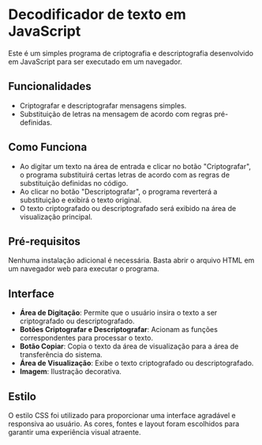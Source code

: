 
# Decodificador de texto em JavaScript

Este é um simples programa de criptografia e descriptografia desenvolvido em JavaScript para ser executado em um navegador.

## Funcionalidades

- Criptografar e descriptografar mensagens simples.
- Substituição de letras na mensagem de acordo com regras pré-definidas.

## Como Funciona

- Ao digitar um texto na área de entrada e clicar no botão "Criptografar", o programa substituirá certas letras de acordo com as regras de substituição definidas no código.
- Ao clicar no botão "Descriptografar", o programa reverterá a substituição e exibirá o texto original.
- O texto criptografado ou descriptografado será exibido na área de visualização principal.

## Pré-requisitos

Nenhuma instalação adicional é necessária. Basta abrir o arquivo HTML em um navegador web para executar o programa.

## Interface

- **Área de Digitação**: Permite que o usuário insira o texto a ser criptografado ou descriptografado.
- **Botões Criptografar e Descriptografar**: Acionam as funções correspondentes para processar o texto.
- **Botão Copiar**: Copia o texto da área de visualização para a área de transferência do sistema.
- **Área de Visualização**: Exibe o texto criptografado ou descriptografado.
- **Imagem**: Ilustração decorativa.

## Estilo

O estilo CSS foi utilizado para proporcionar uma interface agradável e responsiva ao usuário. As cores, fontes e layout foram escolhidos para garantir uma experiência visual atraente.

